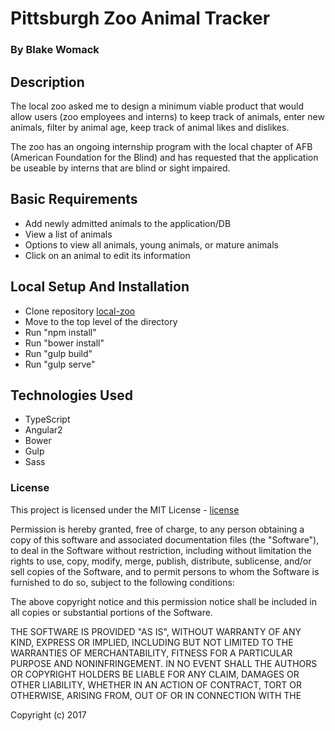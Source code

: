 # Pittsburgh Zoo Animal Tracker

### By Blake Womack

## Description
The local zoo asked me to design a minimum viable product that would allow users (zoo employees and interns) to keep track of animals, enter new animals, filter by animal age, keep track of animal likes and dislikes.

The zoo has an ongoing internship program with the local chapter of AFB (American Foundation for the Blind) and has requested that the application be useable by interns that are blind or sight impaired.

## Basic Requirements
* Add newly admitted animals to the application/DB
* View a list of animals
* Options to view all animals, young animals, or mature animals
* Click on an animal to edit its information

## Local Setup And Installation
* Clone repository [local-zoo]
* Move to the top level of the directory
* Run "npm install"
* Run "bower install"
* Run "gulp build"
* Run "gulp serve"

## Technologies Used
* TypeScript
* Angular2
* Bower
* Gulp
* Sass

### License

This project is licensed under the MIT License - [license]

Permission is hereby granted, free of charge, to any person obtaining a copy of this software and associated documentation files (the "Software"), to deal in the Software without restriction, including without limitation the rights to use, copy, modify, merge, publish, distribute, sublicense, and/or sell copies of the Software, and to permit persons to whom the Software is furnished to do so, subject to the following conditions:

The above copyright notice and this permission notice shall be included in all copies or substantial portions of the Software.

THE SOFTWARE IS PROVIDED "AS IS", WITHOUT WARRANTY OF ANY KIND, EXPRESS OR IMPLIED, INCLUDING BUT NOT LIMITED TO THE WARRANTIES OF MERCHANTABILITY, FITNESS FOR A PARTICULAR PURPOSE AND NONINFRINGEMENT. IN NO EVENT SHALL THE AUTHORS OR COPYRIGHT HOLDERS BE LIABLE FOR ANY CLAIM, DAMAGES OR OTHER LIABILITY, WHETHER IN AN ACTION OF CONTRACT, TORT OR OTHERWISE, ARISING FROM, OUT OF OR IN CONNECTION WITH THE

Copyright (c) 2017

[license]: https://opensource.org/licenses/MIT
[local-zoo]: https://github.com/likewater/local-zoo.git
